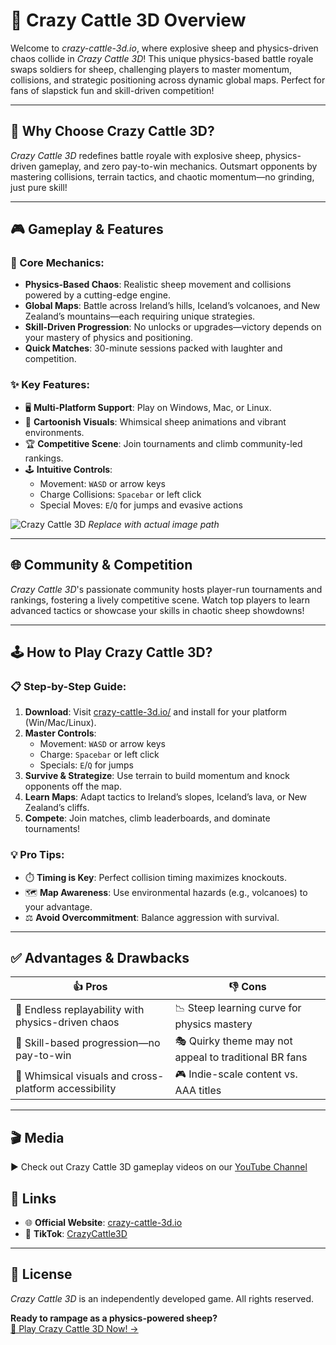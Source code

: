 # 🐑 Crazy Cattle 3D Overview  

Welcome to *crazy-cattle-3d.io*, where explosive sheep and physics-driven chaos collide in *Crazy Cattle 3D*! This unique physics-based battle royale swaps soldiers for sheep, challenging players to master momentum, collisions, and strategic positioning across dynamic global maps. Perfect for fans of slapstick fun and skill-driven competition!  

---

## 🎯 Why Choose Crazy Cattle 3D?  
*Crazy Cattle 3D* redefines battle royale with explosive sheep, physics-driven gameplay, and zero pay-to-win mechanics. Outsmart opponents by mastering collisions, terrain tactics, and chaotic momentum—no grinding, just pure skill!  

---

## 🎮 Gameplay & Features  

### 🔧 Core Mechanics:  
- **Physics-Based Chaos**: Realistic sheep movement and collisions powered by a cutting-edge engine.  
- **Global Maps**: Battle across Ireland’s hills, Iceland’s volcanoes, and New Zealand’s mountains—each requiring unique strategies.  
- **Skill-Driven Progression**: No unlocks or upgrades—victory depends on your mastery of physics and positioning.  
- **Quick Matches**: 30-minute sessions packed with laughter and competition.  

### ✨ Key Features:  
- 🖥️ **Multi-Platform Support**: Play on Windows, Mac, or Linux.  
- 🎨 **Cartoonish Visuals**: Whimsical sheep animations and vibrant environments.  
- 🏆 **Competitive Scene**: Join tournaments and climb community-led rankings.  
- 🕹️ **Intuitive Controls**:  
  - Movement: `WASD` or arrow keys  
  - Charge Collisions: `Spacebar` or left click  
  - Special Moves: `E`/`Q` for jumps and evasive actions  

![Crazy Cattle 3D](file:///Users/lizheng20/Downloads/crazycattle3d.webp) *Replace with actual image path*  

---

## 🌐 Community & Competition  
*Crazy Cattle 3D*'s passionate community hosts player-run tournaments and rankings, fostering a lively competitive scene. Watch top players to learn advanced tactics or showcase your skills in chaotic sheep showdowns!  

---

## 🕹️ How to Play Crazy Cattle 3D?  

### 📋 Step-by-Step Guide:  
1. **Download**: Visit [crazy-cattle-3d.io/](https://crazy-cattle-3d.io/) and install for your platform (Win/Mac/Linux).  
2. **Master Controls**:  
   - Movement: `WASD` or arrow keys  
   - Charge: `Spacebar` or left click  
   - Specials: `E`/`Q` for jumps  
3. **Survive & Strategize**: Use terrain to build momentum and knock opponents off the map.  
4. **Learn Maps**: Adapt tactics to Ireland’s slopes, Iceland’s lava, or New Zealand’s cliffs.  
5. **Compete**: Join matches, climb leaderboards, and dominate tournaments!  

### 💡 Pro Tips:  
- ⏱️ **Timing is Key**: Perfect collision timing maximizes knockouts.  
- 🗺️ **Map Awareness**: Use environmental hazards (e.g., volcanoes) to your advantage.  
- ⚖️ **Avoid Overcommitment**: Balance aggression with survival.  

---

## ✅ Advantages & Drawbacks  
| 👍 **Pros** | 👎 **Cons** |  
|------------|------------|  
| 🐑 Endless replayability with physics-driven chaos | 📉 Steep learning curve for physics mastery |  
| 🏅 Skill-based progression—no pay-to-win | 🎭 Quirky theme may not appeal to traditional BR fans |  
| 🌈 Whimsical visuals and cross-platform accessibility | 🎮 Indie-scale content vs. AAA titles |  

---

## 🎬 Media  
▶️ Check out Crazy Cattle 3D gameplay videos on our [YouTube Channel](https://www.youtube.com/results?search_query=crazycattle3d)  

## 🔗 Links  
- 🌐 **Official Website**: [crazy-cattle-3d.io](https://crazy-cattle-3d.io)  
- 📱 **TikTok**: [CrazyCattle3D](https://www.tiktok.com/search?q=crazycattle3d)  

---

## 📝 License  
*Crazy Cattle 3D* is an independently developed game. All rights reserved.  

**Ready to rampage as a physics-powered sheep?**  
[🐑 Play Crazy Cattle 3D Now! →](https://crazy-cattle-3d.io/)  
